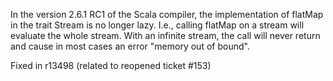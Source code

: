 In the version 2.6.1 RC1 of the Scala compiler, the implementation of flatMap in the trait Stream is no longer lazy. I.e., calling flatMap on a stream will evaluate the whole stream. With an infinite stream, the call will never return and cause in most cases an error "memory out of bound".

Fixed in r13498 (related to reopened ticket #153)
